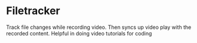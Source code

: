# Filetracker
Track file changes while recording video. Then syncs up video play with the recorded content. Helpful in doing video tutorials for coding 
